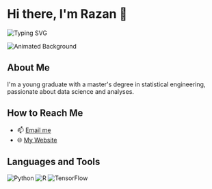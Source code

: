 


# Hi there, I'm Razan 👋

<!-- Typing animation -->
<!-- Added Typing ticker -->
![Typing SVG](https://readme-typing-svg.herokuapp.com?font=Fira+Code&duration=1200&pause=1000&color=F70000&width=800&lines=Young+graduate+of+a+master's+degree+in+statistical+engineering.;Passionate+about+data+science/analyses.)

<!-- Animated GIF as a background -->
![Animated Background](https://cdn.dribbble.com/users/72535/screenshots/2630779/data_visualization_by_jardson_almeida.gi)

## About Me
I'm a young graduate with a master's degree in statistical engineering, passionate about data science and analyses.

## How to Reach Me
- 📫 [Email me](mailto:razantejjar1@gmail.com)
- 🌐 [My Website](https://razan-altujjar.netlify.app/)

## Languages and Tools
![Python](https://img.shields.io/badge/-Python-3776AB?logo=python&logoColor=white)
![R](https://img.shields.io/badge/-R-276DC3?logo=r&logoColor=white)
![TensorFlow](https://img.shields.io/badge/-TensorFlow-F05032?logo=tensorflow&logoColor=white)

